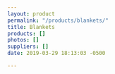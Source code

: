 ```yaml
---
layout: product
permalink: "/products/blankets/"
title: Blankets
products: []
photos: []
suppliers: []
date: 2019-03-29 18:13:03 -0500

---
```

